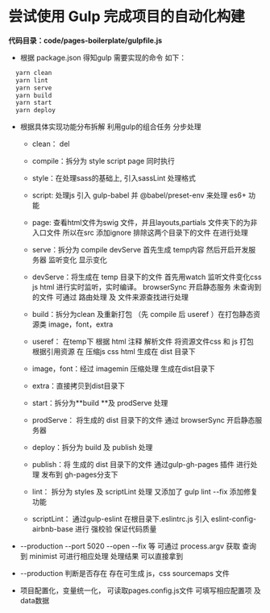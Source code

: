 # 尝试使用 Gulp 完成项目的自动化构建

**代码目录：code/pages-boilerplate/gulpfile.js**

- 根据 package.json 得知gulp 需要实现的命令 如下：

```javascript
  yarn clean
  yarn lint
  yarn serve
  yarn build
  yarn start
  yarn deploy
```
- 根据具体实现功能分布拆解 利用gulp的组合任务 分步处理
	- clean： del

	- compile：拆分为 style script page 同时执行

	- style：在处理sass的基础上, 引入sassLint 处理格式

	- script: 处理js 引入 gulp-babel 并 @babel/preset-env 来处理 es6+ 功能

	- page: 查看html文件为swig 文件，并且layouts,partials 文件夹下的为非入口文件 所以在src 添加ignore 排除这两个目录下的文件 在进行处理

	- serve：拆分为 compile devServe 首先生成 temp内容 然后开启开发服务器 监听变化 显示变化

	- devServe：将生成在 temp 目录下的文件 首先用watch 监听文件变化css js html 进行实时监听，实时编译。 browserSync 开启静态服务 未查询到的文件 可通过 路由处理 及 文件来源查找进行处理

	- build：拆分为clean 及重新打包 （先 compile 后 useref ）在打包静态资源类 image，font，extra

	- useref： 在temp下 根据 html 注释 解析文件 将资源文件css 和 js 打包 根据引用资源 在 压缩js css html 生成在 dist 目录下

	- image，font：经过 imagemin 压缩处理 生成在dist目录下

	- extra：直接拷贝到dist目录下

	- start：拆分为**build **及 prodServe 处理

	- prodServe： 将生成的 dist 目录下的文件 通过 browserSync 开启静态服务器

	- deploy：拆分为 build 及 publish 处理

	- publish：将 生成的 dist 目录下的文件 通过gulp-gh-pages 插件 进行处理 发布到 gh-pages分支下

	- lint： 拆分为 styles 及 scriptLint 处理 又添加了 gulp lint --fix 添加修复功能

	- scriptLint： 通过gulp-eslint 在根目录下.eslintrc.js 引入 eslint-config-airbnb-base 进行 强校验 保证代码质量

- --production --port 5020 --open --fix 等 可通过 process.argv 获取 查询到 minimist 可进行相应处理 处理结果 可以直接拿到

- --production 判断是否存在 存在可生成 js，css sourcemaps 文件

- 项目配置化，变量统一化， 可读取pages.config.js文件 可填写相应配置项 及 data数据

